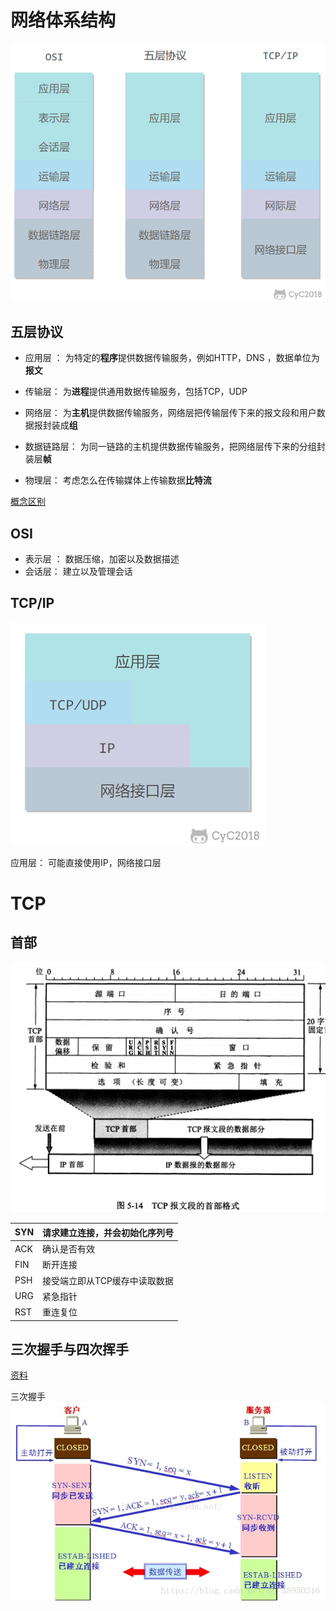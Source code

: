 # 网络体系结构

![-w363](media/16178476069916.png)

## 五层协议

- 应用层 ： 为特定的**程序**提供数据传输服务，例如HTTP，DNS ，数据单位为**报文**

- 传输层： 为**进程**提供通用数据传输服务，包括TCP，UDP

- 网络层： 为**主机**提供数据传输服务，网络层把传输层传下来的报文段和用户数据报封装成**组**

- 数据链路层： 为同一链路的主机提供数据传输服务，把网络层传下来的分组封装层**帧**

- 物理层： 考虑怎么在传输媒体上传输数据**比特流**

[概念区别](https://blog.csdn.net/a3192048/article/details/84671340)

## OSI

- 表示层 ： 数据压缩，加密以及数据描述
- 会话层： 建立以及管理会话

## TCP/IP

![](media/16178489009586.jpg)

应用层： 可能直接使用IP，网络接口层

# TCP

## 首部

![](media/16178745445197.jpg)


| SYN | 请求建立连接，并会初始化序列号 |  
| --- | --- | 
| ACK | 确认是否有效 |  
| FIN | 断开连接 |  
| PSH | 接受端立即从TCP缓存中读取数据 |  
| URG | 紧急指针 |  
| RST | 重连复位 |  


## 三次握手与四次挥手

[资料](https://www.cnblogs.com/bj-mr-li/p/11106390.html)

三次握手
![](media/16178749262326.jpg)
